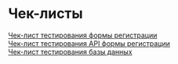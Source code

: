 # Чек-листы

 <a href ="https://github.com/mikarina22/check-list/blob/main/registration-form.md"> Чек-лист тестирования формы регистрации </a> </br>
 <a href ="https://github.com/mikarina22/check-list/blob/main/API%20registration%20form.md"> Чек-лист тестирования API формы регистрации </a>  </br>
<a href ="https://github.com/mikarina22/check-list/blob/main/data-base-test.md"> Чек-лист тестирования базы данных </a>